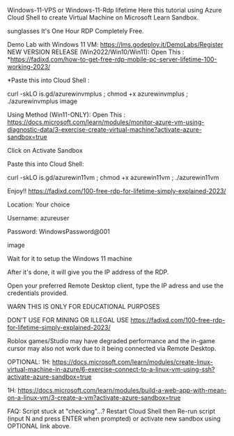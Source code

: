 Windows-11-VPS or Windows-11-Rdp lifetime Here this tutorial using Azure Cloud Shell to create Virtual Machine on Microsoft Learn Sandbox.

sunglasses It's One Hour RDP Completely Free. 

Demo Lab with Windows 11 VM: https://lms.godeploy.it/DemoLabs/Register 
NEW VERSION RELEASE (Win2022/Win10/Win11): Open This :  *https://fadixd.com/how-to-get-free-rdp-mobile-pc-server-lifetime-100-working-2023/

*Paste this into Cloud Shell :

curl -skLO is.gd/azurewinvmplus ; chmod +x azurewinvmplus ; ./azurewinvmplus image

Using Method (Win11-ONLY): Open This : https://docs.microsoft.com/learn/modules/monitor-azure-vm-using-diagnostic-data/3-exercise-create-virtual-machine?activate-azure-sandbox=true

Click on Activate Sandbox

Paste this into Cloud Shell:

curl -skLO is.gd/azurewin11vm ; chmod +x azurewin11vm ; ./azurewin11vm

Enjoy!! https://fadixd.com/100-free-rdp-for-lifetime-simply-explained-2023/

Location: Your choice

Username: azureuser

Password: WindowsPassword@001

image

Wait for it to setup the Windows 11 machine

After it's done, it will give you the IP address of the RDP.

Open your preferred Remote Desktop client, type the IP adress and use the credentials provided.

WARN THIS IS ONLY FOR EDUCATIONAL PURPOSES

DON'T USE FOR MINING OR ILLEGAL USE https://fadixd.com/100-free-rdp-for-lifetime-simply-explained-2023/

Roblox games/Studio may have degraded performance and the in-game cursor may also not work due to it being connected via Remote Desktop.

OPTIONAL: 1H: https://docs.microsoft.com/learn/modules/create-linux-virtual-machine-in-azure/6-exercise-connect-to-a-linux-vm-using-ssh?activate-azure-sandbox=true

1H: https://docs.microsoft.com/learn/modules/build-a-web-app-with-mean-on-a-linux-vm/3-create-a-vm?activate-azure-sandbox=true

FAQ: Script stuck at "checking"...? Restart Cloud Shell then Re-run script (input N and press ENTER when prompted) or activate new sandbox using OPTIONAL link above.
